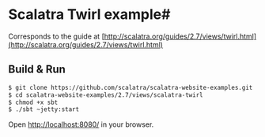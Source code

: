 # Scalatra Twirl example#

Corresponds to the guide at [http://scalatra.org/guides/2.7/views/twirl.html](http://scalatra.org/guides/2.7/views/twirl.html)

## Build & Run ##

```sh
$ git clone https://github.com/scalatra/scalatra-website-examples.git
$ cd scalatra-website-examples/2.7/views/scalatra-twirl
$ chmod +x sbt
$ ./sbt ~jetty:start
```

Open [http://localhost:8080/](http://localhost:8080/) in your browser.
